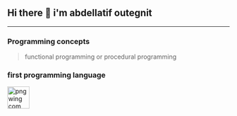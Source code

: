 ## Hi there 👋 i'm abdellatif outegnit 
---
### Programming concepts 
> functional programming or procedural programming

### first programming language 

<img width="50" height="50" alt="pngwing com (5)" src="https://github.com/user-attachments/assets/89e5616a-376c-41ba-935f-75b9910e7f2a" />

<!--
**Abde-l-latif/Abde-l-latif** is a ✨ _special_ ✨ repository because its `README.md` (this file) appears on your GitHub profile.

Here are some ideas to get you started:

- 🔭 I’m currently working on ...
- 🌱 I’m currently learning ...
- 👯 I’m looking to collaborate on ...
- 🤔 I’m looking for help with ...
- 💬 Ask me about ...
- 📫 How to reach me: ...
- 😄 Pronouns: ...
- ⚡ Fun fact: ...
-->
